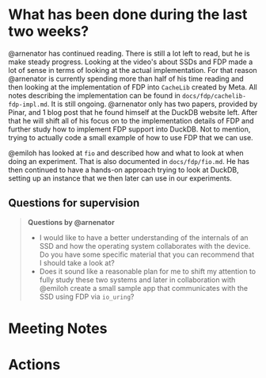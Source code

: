 # What has been done during the last two weeks?

@arnenator has continued reading. There is still a lot left to read, but he is make steady progress. Looking at the video's about SSDs and FDP made a lot of sense in terms of looking at the actual implementation. For that reason @arnenator is currently spending more than half of his time reading and then looking at the implementation of FDP into `CacheLib` created by Meta. All notes describing the implementation can be found in `docs/fdp/cachelib-fdp-impl.md`. It is still ongoing. 
@arnenator only has two papers, provided by Pinar, and 1 blog post that he found himself at the DuckDB website left. After that he will shift all of his focus on to the implementation details of FDP and further study how to implement FDP support into DuckDB. Not to mention, trying to actually code a small example of how to use FDP that we can use.

@emiloh has looked at `fio` and described how and what to look at when doing an experiment. That is also documented in `docs/fdp/fio.md`. He has then continued to have a hands-on approach trying to look at DuckDB, setting up an instance that we then later can use in our experiments.

## Questions for supervision

> **Questions by @arnenator**
> - I would like to have a better understanding of the internals of an SSD and how the operating system collaborates with the device. Do you have some specific material that you can recommend that I should take a look at?
> - Does it sound like a reasonable plan for me to shift my attention to fully study these two systems and later in collaboration with @emiloh create a small sample app that communicates with the SSD using FDP via `io_uring`?

# Meeting Notes


# Actions